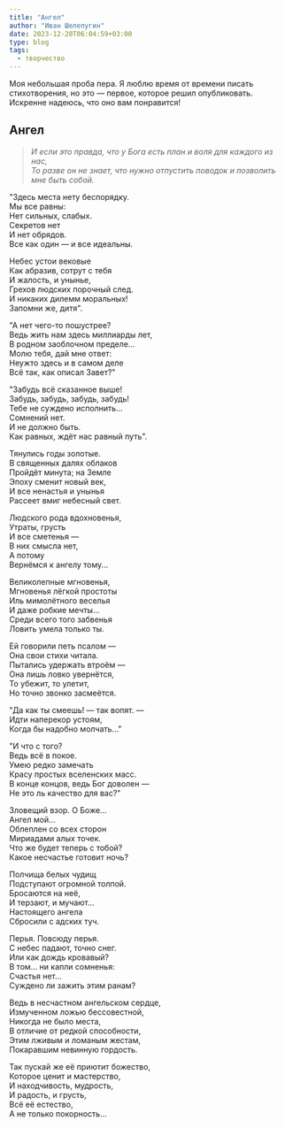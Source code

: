 ```yaml
---
title: "Ангел"
author: "Иван Шелепугин"
date: 2023-12-20T06:04:59+03:00
type: blog
tags:
  - творчество
---
```


Моя небольшая проба пера. Я люблю время от времени писать стихотворения, но это
&mdash; первое, которое решил опубликовать. Искренне надеюсь, что оно вам
понравится!

## Ангел

> *И если это правда, что у Бога есть план и воля для каждого из нас,   
> То разве он не знает, что нужно отпустить поводок и позволить мне быть собой.*

"Здесь места нету беспорядку.  
Мы все равны:  
Нет сильных, слабых.  
Секретов нет  
И нет обрядов.  
Все как один &mdash; и все идеальны.  

Небес устои вековые  
Как абразив, сотрут с тебя  
И жалость, и унынье,  
Грехов людских порочный след.  
И никаких дилемм моральных!  
Запомни же, дитя".  

"А нет чего-то пошустрее?  
Ведь жить нам здесь миллиарды лет,  
В родном заоблочном пределе...  
Молю тебя, дай мне ответ:  
Неужто здесь и в самом деле  
Всё так, как описал Завет?"  

"Забудь всё сказанное выше!  
Забудь, забудь, забудь, забудь!  
Тебе не суждено исполнить...  
Сомнений нет.  
И не должно быть.  
Как равных, ждёт нас равный путь".  

Тянулись годы золотые.  
В священных далях облаков  
Пройдёт минута; на Земле  
Эпоху сменит новый век,  
И все ненастья и унынья  
Рассеет вмиг небесный свет.  

Людского рода вдохновенья,  
Утраты, грусть  
И все сметенья &mdash;  
В них смысла нет,  
А потому  
Вернёмся к ангелу тому...  

Великолепные мгновенья,  
Мгновенья лёгкой простоты  
Иль мимолётного веселья  
И даже робкие мечты...  
Среди всего того забвенья  
Ловить умела только ты.  

Ей говорили петь псалом &mdash;  
Она свои стихи читала.  
Пытались удержать втроём &mdash;  
Она лишь ловко увернётся,  
То убежит, то улетит,  
Но точно звонко засмеётся.  

"Да как ты смеешь! &mdash; так вопят. &mdash;  
Идти наперекор устоям,  
Когда бы надобно молчать..."  

"И что с того?  
Ведь всё в покое.  
Умею редко замечать  
Красу простых вселенских масс.  
В конце концов, ведь Бог доволен &mdash;  
Не это ль качество для вас?"  

Зловещий взор. О Боже...  
Ангел мой...  
Облеплен со всех сторон  
Мириадами алых точек.  
Что же будет теперь с тобой?  
Какое несчастье готовит ночь?  

Полчища белых чудищ  
Подступают огромной толпой.  
Бросаются на неё,  
И терзают, и мучают...  
Настоящего ангела  
Сбросили с адских туч.  

Перья. Повсюду перья.  
С небес падают, точно снег.  
Или как дождь кровавый?  
В том... ни капли сомненья:  
Счастья нет...  
Суждено ли зажить этим ранам?  

Ведь в несчастном ангельском сердце,  
Измученном ложью бессовестной,  
Никогда не было места,  
В отличие от редкой способности,  
Этим лживым и ломаным жестам,  
Покаравшим невинную гордость.  

Так пускай же её приютит божество,  
Которое ценит и мастерство,  
И находчивость, мудрость,  
И радость, и грусть,  
Всё её естество,  
А не только покорность...
